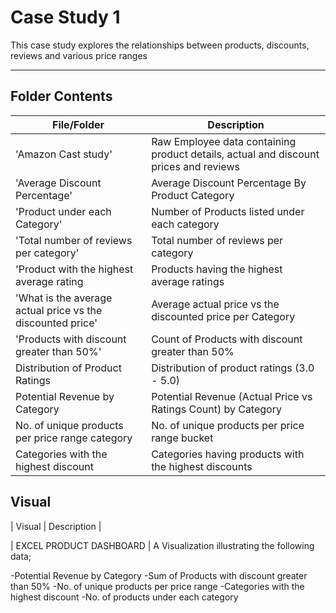 # Case Study 1
This case study explores the relationships between products, discounts, reviews and various price ranges

---

## Folder Contents

|File/Folder          |    Description     |
|---------------------|--------------------|
|'Amazon Cast study'                   | Raw Employee data containing product details, actual and discount prices and reviews |
|'Average Discount Percentage'         | Average Discount Percentage By Product Category |
|'Product under each Category'         | Number of Products listed under each category   |
|'Total number of reviews per category'| Total number of reviews per category  |
|'Product with the highest average rating| Products having the highest average ratings  |
|'What is the average actual price vs the discounted price' | Average actual price vs the discounted price per Category |
|'Products with discount greater than 50%' | Count of Products with discount greater than 50% |
| Distribution of Product Ratings | Distribution of product ratings (3.0 - 5.0) |
| Potential Revenue by Category   | Potential Revenue (Actual Price vs Ratings Count) by Category
| No. of unique products per price range category | No. of unique products per price range bucket |
| Categories with the highest discount  | Categories having products with the highest discounts |

## Visual

| Visual                  |  Description        |

| EXCEL PRODUCT DASHBOARD |  A Visualization illustrating the following data;

-Potential Revenue by Category
-Sum of Products with discount greater than 50%
-No. of unique products per price range
-Categories with the highest discount
-No. of products under each category
